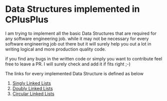 # Data Structures implemented in CPlusPlus 

I am trying to implement all the basic Data Structures that are required for 
any software engineering job. while it may not be necessary for every software
engineering job out there but it will surely help you out a lot in writing 
logical and more production quality code.

if you find any bugs in the written code or simply you want to contribute feel 
free to leave a PR. I will surely check and add it if fits right ;-)

The links for every implemented Data Structure is defined as below

1. [Singly Linked Lists](LinkedList/SinglyLinkedList)  
2. [Doubly Linked Lists](LinkedList/DoublyLinkedList)
3. [Circular Linked Lists](LinkedList/CircularLinkedList)